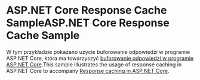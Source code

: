 # <a name="aspnet-core-response-cache-sample"></a><span data-ttu-id="076a2-101">ASP.NET Core Response Cache Sample</span><span class="sxs-lookup"><span data-stu-id="076a2-101">ASP.NET Core Response Cache Sample</span></span>

<span data-ttu-id="076a2-102">W tym przykładzie pokazano użycie buforowanie odpowiedzi w programie ASP.NET Core, która ma towarzyszyć [buforowanie odpowiedzi w programie ASP.NET Core](https://docs.microsoft.com/aspnet/core/performance/caching/response).</span><span class="sxs-lookup"><span data-stu-id="076a2-102">This sample illustrates the usage of response caching in ASP.NET Core to accompany [Response caching in ASP.NET Core](https://docs.microsoft.com/aspnet/core/performance/caching/response).</span></span>
